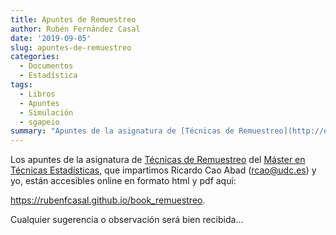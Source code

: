 ```yaml
---
title: Apuntes de Remuestreo
author: Rubén Fernández Casal
date: '2019-09-05'
slug: apuntes-de-remuestreo
categories:
  - Documentos
  - Estadística
tags:
  - Libros
  - Apuntes
  - Simulación
  - sgapeio
summary: "Apuntes de la asignatura de [Técnicas de Remuestreo](http://eamo.usc.es/pub/mte/index.php/es/?option=com_content&view=article&id=2202&idm=22&a%C3%B1o=2019) del [Máster en Técnicas Estadísticas](http://eio.usc.es/pub/mte) en formato [libro](https://rubenfcasal.github.io/simbook)."
---
```


Los apuntes de la asignatura de [Técnicas de Remuestreo](http://eamo.usc.es/pub/mte/index.php/es/?option=com_content&view=article&id=2202&idm=22&a%C3%B1o=2019) del [Máster en Técnicas Estadísticas](http://eio.usc.es/pub/mte), que impartimos Ricardo Cao Abad (rcao@udc.es) y yo, están accesibles online en formato html y pdf aqui:

https://rubenfcasal.github.io/book_remuestreo. 

Cualquier sugerencia o observación será bien recibida...